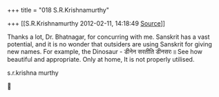+++
title = "018 S.R.Krishnamurthy"

+++
[[S.R.Krishnamurthy	2012-02-11, 14:18:49 [Source](https://groups.google.com/g/bvparishat/c/kPDB2qFfkZU)]]



Thanks a lot, Dr. Bhatnagar, for concurring with me. Sanskrit has a vast potential, and it is no wonder that outsiders are using Sanskrit for giving new names. For example, the Dinosaur - डीनेन सरतीति डीनसरः॥ See how beautiful and appropriate. Only at home, It is not properly utilised.

s.r.krishna murthy



